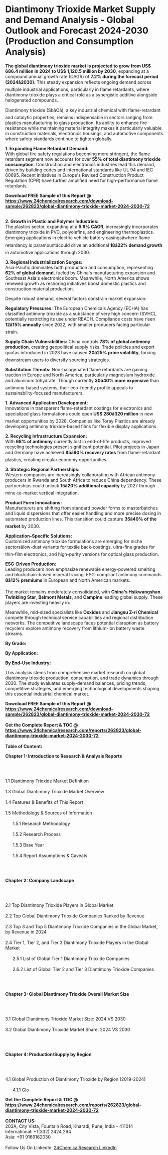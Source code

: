<h1>Diantimony Trioxide Market Supply and Demand Analysis - Global Outlook and Forecast 2024-2030 (Production and Consumption Analysis)</h1><p><strong>The global diantimony trioxide market is projected to grow from US$ 686.4 million in 2024 to US$ 1,120.5 million by 2030</strong>, expanding at a compound annual growth rate (CAGR) of <strong>7.2% during the forecast period (2024â2030).</strong> This steady expansion reflects ongoing demand across multiple industrial applications, particularly in flame retardants, where diantimony trioxide plays a critical role as a synergistic additive alongside halogenated compounds.</p><p>Diantimony trioxide (SbâOâ), a key industrial chemical with flame-retardant and catalytic properties, remains indispensable in sectors ranging from plastics manufacturing to glass production. Its ability to enhance fire resistance while maintaining material integrity makes it particularly valuable in construction materials, electronics housings, and automotive components where safety standards continue to tighten globally.</p><p><strong>1. Expanding Flame Retardant Demand:</strong><br>
With global fire safety regulations becoming more stringent, the flame retardant segment now accounts for over <strong>55% of total diantimony trioxide consumption</strong>. Construction and electronics industries lead this demand, driven by building codes and international standards like UL 94 and IEC 60695. Recent initiatives in Europe's Revised Construction Product Regulation (CPR) have further amplified need for high-performance flame retardants.</p><div><b>Download FREE Sample of this Report @ 
            <a href="https://www.24chemicalresearch.com/download-sample/262823/global-diantimony-trioxide-market-2024-2030-72">
            https://www.24chemicalresearch.com/download-sample/262823/global-diantimony-trioxide-market-2024-2030-72</a></b></div><br><p><strong>2. Growth in Plastic and Polymer Industries:</strong><br>
The plastics sector, expanding at a <strong>5.8% CAGR</strong>, increasingly incorporates diantimony trioxide in PVC, polyolefins, and engineering thermoplastics. Emerging applications in electric vehicle battery casingsâwhere flame retardancy is paramountâcould drive an additional <strong>18â22% demand growth</strong> in automotive applications through 2030.</p><p><strong>3. Regional Industrialization Surges:</strong><br>
Asia-Pacific dominates both production and consumption, representing <strong>62% of global demand</strong>, fueled by China's manufacturing expansion and Southeast Asia's electronics boom. Meanwhile, North America shows renewed growth as reshoring initiatives boost domestic plastics and construction material production.</p><p>Despite robust demand, several factors constrain market expansion:</p><p><strong>Regulatory Pressures:</strong> The European Chemicals Agency (ECHA) has classified antimony trioxide as a substance of very high concern (SVHC), potentially restricting its use under REACH. Compliance costs have risen <strong>12â15% annually</strong> since 2022, with smaller producers facing particular strain.</p><p><strong>Supply Chain Vulnerabilities:</strong> China controls <strong>78% of global antimony production</strong>, creating geopolitical supply risks. Trade policies and export quotas introduced in 2023 have caused <strong>20â25% price volatility</strong>, forcing downstream users to diversify sourcing strategies.</p><p><strong>Substitution Threats:</strong> Non-halogenated flame retardants are gaining traction in Europe and North America, particularly magnesium hydroxide and aluminum trihydrate. Though currently <strong>30â40% more expensive</strong> than antimony-based systems, their eco-friendly profile appeals to sustainability-focused manufacturers.</p><p><strong>1. Advanced Application Development:</strong><br>
Innovations in transparent flame-retardant coatings for electronics and specialized glass formulations could open <strong>US$ 280â320 million</strong> in new market opportunities by 2028. Companies like Toray Plastics are already developing antimony trioxide-based films for flexible display applications.</p><p><strong>2. Recycling Infrastructure Expansion:</strong><br>
With <strong>68% of antimony</strong> currently lost in end-of-life products, improved recycling technologies present significant potential. Pilot projects in Japan and Germany have achieved <strong>85â90% recovery rates</strong> from flame-retardant plastics, creating circular economy opportunities.</p><p><strong>3. Strategic Regional Partnerships:</strong><br>
Western companies are increasingly collaborating with African antimony producers in Rwanda and South Africa to reduce China dependency. These partnerships could unlock <strong>15â20% additional capacity</strong> by 2027 through mine-to-market vertical integration.</p><p><strong>Product Form Innovations:</strong><br>
	Manufacturers are shifting from standard powder forms to masterbatches and liquid dispersions that offer easier handling and more precise dosing in automated production lines. This transition could capture <strong>35â40% of the market</strong> by 2030.</p><p><strong>Application-Specific Solutions:</strong><br>
	Customized antimony trioxide formulations are emerging for niche sectorsâlow-dust variants for textile back-coatings, ultra-fine grades for thin-film electronics, and high-purity versions for optical glass production.</p><p><strong>ESG-Driven Production:</strong><br>
	Leading producers now emphasize renewable energy-powered smelting and blockchain-based mineral tracing. ESG-compliant antimony commands <strong>8â12% premiums</strong> in European and North American markets.</p><p>The market remains moderately consolidated, with <strong>China's Hsikwangshan Twinkling Star</strong>, <strong>Belmont Metals</strong>, and <strong>Campine</strong> leading global supply. These players are investing heavily in:</p><p>Meanwhile, mid-sized specialists like <strong>Oxxides</strong> and <strong>Jiangsu Z-ri Chemical</strong> compete through technical service capabilities and regional distribution networks. The competitive landscape faces potential disruption as battery recyclers explore antimony recovery from lithium-ion battery waste streams.</p><p><strong>By Grade:</strong></p><p><strong>By Application:</strong></p><p><strong>By End-Use Industry:</strong></p><p>This analysis stems from comprehensive market research on global diantimony trioxide production, consumption, and trade dynamics through 2030. The study evaluates supply-demand balances, pricing trends, competitive strategies, and emerging technological developments shaping this essential industrial chemical market.</p><div><b>Download FREE Sample of this Report @ 
            <a href="https://www.24chemicalresearch.com/download-sample/262823/global-diantimony-trioxide-market-2024-2030-72">
            https://www.24chemicalresearch.com/download-sample/262823/global-diantimony-trioxide-market-2024-2030-72</a></b></div><br><div><b>Get the Complete Report & TOC @ 
            <a href="https://www.24chemicalresearch.com/reports/262823/global-diantimony-trioxide-market-2024-2030-72">
            https://www.24chemicalresearch.com/reports/262823/global-diantimony-trioxide-market-2024-2030-72</a></b></div><br>
            <b>Table of Content:</b><p><p><strong>Chapter 1: Introduction to Research &amp; Analysis Reports</strong></p><br />
<br />
<p>1.1 Diantimony Trioxide Market Definition<br /><br />
1.3 Global Diantimony Trioxide Market Overview<br /><br />
1.4 Features &amp; Benefits of This Report<br /><br />
1.5 Methodology &amp; Sources of Information<br /><br />
&nbsp;&nbsp;&nbsp;&nbsp;&nbsp; 1.5.1 Research Methodology<br /><br />
&nbsp;&nbsp;&nbsp;&nbsp;&nbsp; 1.5.2 Research Process<br /><br />
&nbsp;&nbsp;&nbsp;&nbsp;&nbsp; 1.5.3 Base Year<br /><br />
&nbsp;&nbsp;&nbsp;&nbsp;&nbsp; 1.5.4 Report Assumptions &amp; Caveats</p><br />
<br />
<p><strong>Chapter 2: Company Landscape</strong></p><br />
<br />
<p>2.1 Top Diantimony Trioxide Players in Global Market<br /><br />
2.2 Top Global Diantimony Trioxide Companies Ranked by Revenue<br /><br />
2.3 Top 3 and Top 5 Diantimony Trioxide Companies in the Global Market, by Revenue in 2024<br /><br />
2.4 Tier 1, Tier 2, and Tier 3 Diantimony Trioxide Players in the Global Market<br /><br />
&nbsp;&nbsp;&nbsp;&nbsp;&nbsp; 2.5.1 List of Global Tier 1 Diantimony Trioxide Companies<br /><br />
&nbsp;&nbsp;&nbsp;&nbsp;&nbsp; 2.6.2 List of Global Tier 2 and Tier 3 Diantimony Trioxide Companies</p><br />
<br />
<p><strong>Chapter 3: Global Diantimony Trioxide Overall Market Size</strong></p><br />
<br />
<p>3.1 Global Diantimony Trioxide Market Size: 2024 VS 2030<br /><br />
3.2 Global Diantimony Trioxide Market Share: 2024 VS 2030</p><br />
<br />
<p><strong>Chapter 4: Production/Supply by Region</strong></p><br />
<br />
<p>4.1 Global Production of Diantimony Trioxide by Region (2019-2024)<br /><br />
&nbsp;&nbsp;&nbsp;&nbsp;&nbsp; 4.1.1 Glo</p><div><b>Get the Complete Report & TOC @ 
            <a href="https://www.24chemicalresearch.com/reports/262823/global-diantimony-trioxide-market-2024-2030-72">
            https://www.24chemicalresearch.com/reports/262823/global-diantimony-trioxide-market-2024-2030-72</a></b></div><br><b>CONTACT US:</b><br>
            203A, City Vista, Fountain Road, Kharadi, Pune, India - 411014<br>
            International: +1(332) 2424 294<br>
            Asia: +91 9169162030 <br><br>
            Follow Us On LinkedIn: <a href="https://www.linkedin.com/company/24chemicalresearch/">24ChemicalResearch LinkedIn</a>